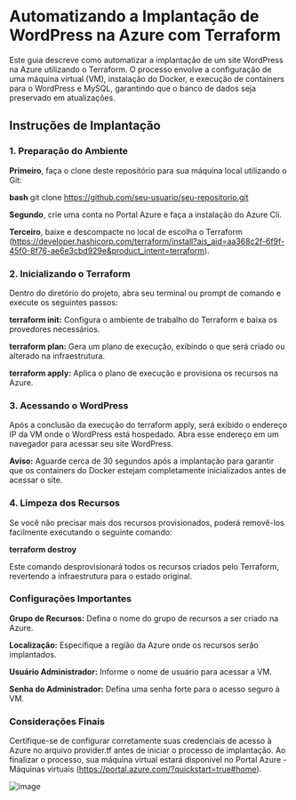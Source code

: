 # Automatizando a Implantação de WordPress na Azure com Terraform

Este guia descreve como automatizar a implantação de um site WordPress na Azure utilizando o Terraform. O processo envolve a configuração de uma máquina virtual (VM), instalação do Docker, e execução de containers para o WordPress e MySQL, garantindo que o banco de dados seja preservado em atualizações.

## Instruções de Implantação

### 1. Preparação do Ambiente
**Primeiro**, faça o clone deste repositório para sua máquina local utilizando o Git:

**bash**
git clone https://github.com/seu-usuario/seu-repositorio.git

**Segundo**, crie uma conta no Portal Azure e faça a instalação do Azure Cli.

**Terceiro**, baixe e descompacte no local de escolha o Terraform (https://developer.hashicorp.com/terraform/install?ajs_aid=aa368c2f-6f9f-45f0-8f76-ae6e3cbd929e&product_intent=terraform).

### 2. Inicializando o Terraform
Dentro do diretório do projeto, abra seu terminal ou prompt de comando e execute os seguintes passos:

**terraform init:** Configura o ambiente de trabalho do Terraform e baixa os provedores necessários.

**terraform plan:** Gera um plano de execução, exibindo o que será criado ou alterado na infraestrutura.

**terraform apply:** Aplica o plano de execução e provisiona os recursos na Azure.

### 3. Acessando o WordPress
Após a conclusão da execução do terraform apply, será exibido o endereço IP da VM onde o WordPress está hospedado. Abra esse endereço em um navegador para acessar seu site WordPress.

**Aviso:** Aguarde cerca de 30 segundos após a implantação para garantir que os containers do Docker estejam completamente inicializados antes de acessar o site.

### 4. Limpeza dos Recursos
Se você não precisar mais dos recursos provisionados, poderá removê-los facilmente executando o seguinte comando:

**terraform destroy**

Este comando desprovisionará todos os recursos criados pelo Terraform, revertendo a infraestrutura para o estado original.

### Configurações Importantes
**Grupo de Recursos:** Defina o nome do grupo de recursos a ser criado na Azure.

**Localização:** Especifique a região da Azure onde os recursos serão implantados.

**Usuário Administrador:** Informe o nome de usuário para acessar a VM.

**Senha do Administrador:** Defina uma senha forte para o acesso seguro à VM.

### Considerações Finais
Certifique-se de configurar corretamente suas credenciais de acesso à Azure no arquivo provider.tf antes de iniciar o processo de implantação.
Ao finalizar o processo, sua máquina virtual estará disponivel no Portal Azure - Máquinas virtuais (https://portal.azure.com/?quickstart=true#home).

![image](https://github.com/user-attachments/assets/67f2aa7e-2b73-4611-830f-d49bf7c1f1a4)

 
